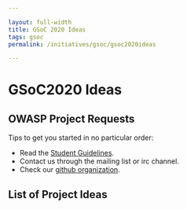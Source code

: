 ```yaml
---

layout: full-width
title: GSoC 2020 Ideas
tags: gsoc
permalink: /initiatives/gsoc/gsoc2020ideas

---
```

# GSoC2020 Ideas

## OWASP Project Requests

Tips to get you started in no particular order:
- Read the [Student Guidelines](gsoc2020).
- Contact us through the mailing list or irc channel.
- Check our [github organization](https://github.com/OWASP).

## List of Project Ideas

<!-- Use a format like below to add your project:
### [Project Name]

#### [Explanation of Ideas]

#### [Expected Results]

#### [Getting Started]

#### [Mentors]

-->
